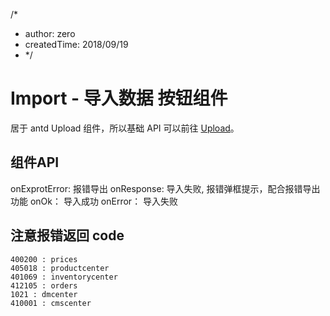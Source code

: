 /*
* author: zero
* createdTime: 2018/09/19
* */

# Import - 导入数据 按钮组件

  居于 antd Upload 组件，所以基础 API 可以前往 <a href="https://ant.design/components/upload-cn/" target="_blank">Upload</a>。

## 组件API
   onExprotError: 报错导出
   onResponse: 导入失败, 报错弹框提示，配合报错导出功能
   onOk： 导入成功
   onError： 导入失败

## 注意报错返回 code
    400200 : prices
    405018 : productcenter
    401069 : inventorycenter
    412105 : orders
    1021 : dmcenter
    410001 : cmscenter
